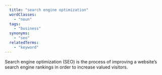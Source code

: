 ```yaml
---
  title: "search engine optimization"
  wordClasses:
    - "noun"
  tags:
    - "business"
  synonyms:
    - "seo"
  relatedTerms:
    - "keyword"
---
```

Search engine optimization (SEO) is the process of improving a website’s search engine rankings in order to increase valued visitors.
